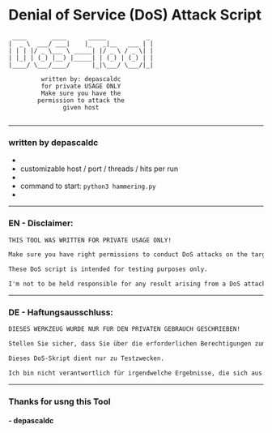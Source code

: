# Denial of Service (DoS) Attack Script

```
 ____       ____      _____           _ 
|  _ \  ___/ ___|    |_   _|__   ___ | |
| | | |/ _ \___ \ _____| |/ _ \ / _ \| |
| |_| | (_) |__) |_____| | (_) | (_) | |
|____/ \___/____/      |_|\___/ \___/|_|

         written by: depascaldc
         for private USAGE ONLY
         Make sure you have the
        permission to attack the
               given host
               
```

---
### written by depascaldc

- 
- customizable host / port / threads / hits per run
- 
- command to start: `python3 hammering.py`
- 
---

### EN - Disclaimer:
```md
THIS TOOL WAS WRITTEN FOR PRIVATE USAGE ONLY!

Make sure you have right permissions to conduct DoS attacks on the target system. 

These DoS script is intended for testing purposes only.

I'm not to be held responsible for any result arising from a DoS attack launched using these script
```
---
### DE - Haftungsausschluss:
```md
DIESES WERKZEUG WURDE NUR FÜR DEN PRIVATEN GEBRAUCH GESCHRIEBEN!

Stellen Sie sicher, dass Sie über die erforderlichen Berechtigungen zum Ausführen von DoS-Angriffen auf das Zielsystem verfügen.

Dieses DoS-Skript dient nur zu Testzwecken.

Ich bin nicht verantwortlich für irgendwelche Ergebnisse, die sich aus einem DoS-Angriff ergeben, der mit diesem Skript gestartet wurde
```
---

### Thanks for usng this Tool
#### - depascaldc